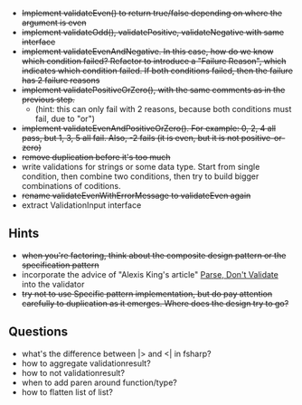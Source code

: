 - ~~Implement validateEven() to return true/false depending on where the argument is even~~
- ~~implement validateOdd(), validatePositive, validateNegative with same interface~~
- ~~implement validateEvenAndNegative. In this case, how do we know which condition failed? Refactor to introduce a "Failure Reason", which indicates which condition failed. If both conditions failed, then the failure has 2 failure reasons~~
- ~~implement validatePositiveOrZero(), with the same comments as in the previous step.~~
  - (hint: this can only fail with 2 reasons, because both conditions must fail, due to "or")
- ~~implement validateEvenAndPositiveOrZero(). For example: 0, 2, 4 all pass, but 1, 3, 5 all fail. Also, -2 fails (it is even, but it is not positive-or-zero)~~
- ~~remove duplication before it's too much~~
- write validations for strings or some data type. Start from single condition, then combine two conditions, then try to build bigger combinations of coditions.
- ~~rename validateEvenWithErrorMessage to validateEven again~~ 
- extract ValidationInput interface

## Hints
- ~~when you're factoring, think about the composite design pattern or the specification pattern~~
- incorporate the advice of "Alexis King's article" [Parse, Don't Validate](https://lexi-lambda.github.io/blog/2019/11/05/parse-don-t-validate/) into the validator
- ~~try not to use Specific pattern implementation, but do pay attention carefully to duplication as it emerges. Where does the design try to go?~~

## Questions
- what's the difference between |> and <| in fsharp?
- how to aggregate validationresult?
- how to not validationresult?
- when to add paren around function/type?
- how to flatten list of list?
